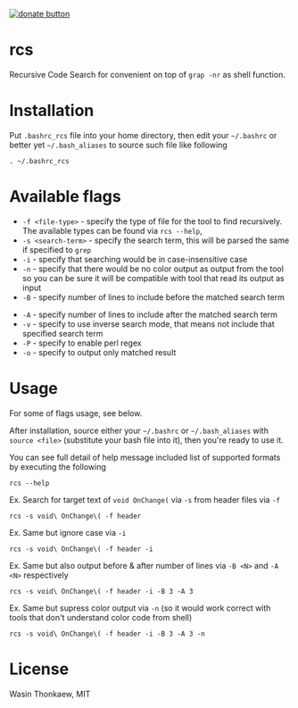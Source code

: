 [![donate button](https://img.shields.io/badge/$-donate-ff69b4.svg?maxAge=2592000&amp;style=flat)](https://github.com/haxpor/donate)
# rcs

Recursive Code Search for convenient on top of `grap -nr` as shell function.

# Installation

Put `.bashrc_rcs` file into your home directory, then edit your `~/.bashrc` or better yet `~/.bash_aliases`
to source such file like following

```
. ~/.bashrc_rcs
```

# Available flags

* `-f <file-type>` - specify the type of file for the tool to find recursively. The available types can be found via `rcs --help`, 
* `-s <search-term>` - specify the search term, this will be parsed the same if specified to `grep`
* `-i` - specify that searching would be in case-insensitive case
* `-n` - specify that there would be no color output as output from the tool so you can be sure it will be compatible with tool that read its output as input
* `-B` - specify number of lines to include before the matched search term
- `-A` - specify number of lines to include after the matched search term
- `-v` - specify to use inverse search mode, that means not include that specified search term
- `-P` - specify to enable perl regex
- `-o` - specify to output only matched result

# Usage

For some of flags usage, see below.

After installation, source either your `~/.bashrc` or `~/.bash_aliases` with `source <file>` (substitute
your bash file into it), then you're ready to use it.

You can see full detail of help message included list of supported formats by executing the following

```
rcs --help
```

Ex. Search for target text of `void OnChange(` via `-s` from header files via `-f`

```
rcs -s void\ OnChange\( -f header
```

Ex. Same but ignore case via `-i`

```
rcs -s void\ OnChange\( -f header -i
```

Ex. Same but also output before & after number of lines via `-B <N>` and `-A <N>` respectively

```
rcs -s void\ OnChange\( -f header -i -B 3 -A 3
```

Ex. Same but supress color output via `-n` (so it would work correct with tools that don't understand color code from shell)

```
rcs -s void\ OnChange\( -f header -i -B 3 -A 3 -n
```

# License
Wasin Thonkaew, MIT
